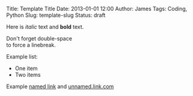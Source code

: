 Title: Template Title
Date: 2013-01-01 12:00
Author: James
Tags: Coding, Python
Slug: template-slug
Status: draft

Here is *italic* text and **bold** text.

Don't forget double-space  
to force a linebreak.

Example list:

- One item
- Two items

Example [named link][named] and [unnamed.link.com][]

  [named]: http://www.google.com/
  [unnamed.link.com]: http://unnamed.link.com/
